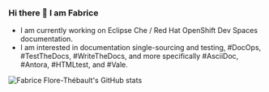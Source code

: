 ### Hi there 👋 I am Fabrice

* I am currently working on Eclipse Che / Red Hat OpenShift Dev Spaces documentation.
* I am interested in documentation single-sourcing and testing, #DocOps, #TestTheDocs, #WriteTheDocs, and more specifically #AsciiDoc, #Antora, #HTMLtest, and #Vale.

<!--
**themr0c/themr0c** is a ✨ _special_ ✨ repository because its `README.md` (this file) appears on your GitHub profile.

Here are some ideas to get you started:

- 🔭 I’m currently working on ...
- 🌱 I’m currently learning ...
- 👯 I’m looking to collaborate on ...
- 🤔 I’m looking for help with ...
- 💬 Ask me about ...
- 📫 How to reach me: ...
- 😄 Pronouns: ...
- ⚡ Fun fact: ...
-->


![Fabrice Flore-Thébault's GitHub stats](https://github-readme-stats.vercel.app/api?username=themr0c&show_icons=true&theme=transparent)
